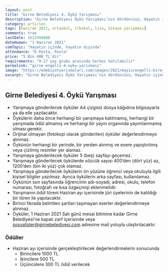 ```yaml
---
layout: post
title: "Girne Belediyesi 4. Öykü Yarışması"
description: "Girne Belediyesi Öykü Yarışması’nın dördüncüsü, Hayatın içinde, hayatın dışında engelli bireylerin yaşamı temasıyla düzenleniyor."
category: articles
tags: [haziran 2021, ortaokul, ilkokul, lise, hikaye yarışması]
comments: true
lastDate: 1622494800    
dateHuman: "1 Haziran 2021"
comTopic: "Hayatın içinde, hayatın dışında"
attendance: "E-Posta, Posta"
price: "5 Bin 400 TL'dir"
requirements: "9-17 yaş grubu arasında herkes katılabilir"
permalink: "girne-engelli-4-oyku-yarismasi"
image: "https://edebiyatyarismalari.com/images/2021/mayis/engelli-bireyin-yasami-oyku-yarismasi.jpg"
excerpt: "Girne Belediyesi Öykü Yarışması’nın dördüncüsü, Hayatın içinde, hayatın dışında engelli bireylerin yaşamı temasıyla düzenleniyor."
---
```


## Girne Belediyesi 4. Öykü Yarışması
- Yarışmaya gönderilecek öyküler A4 çizgisiz dosya kâğıdına bilgisayarla ya da elle yazılacaktır.
- Öykülerin daha önce herhangi bir yarışmaya katılmamış, herhangi bir yarışmada ödül almamış ve herhangi bir yayın organında yayımlanmamış olması gerekir.
- Orijinal olmayan (fotokopi olarak gönderilen) öyküler değerlendirmeye alınmaz.
- Öykünün herhangi bir yerinde, bir yerden alınmış ve esere yapıştırılmış veya çizilmiş resimler yer alamaz.
- Yarışmaya gönderilecek öyküler 5 (beş) sayfayı geçemez.
- Yarışmaya gönderilecek öykülerde sözcük sayısı 400’den (dört yüz) az, 1200’den (bin iki yüz) çok olamaz.
- Yarışmaya gönderilecek öykülerin ön yüzüne öğrenci veya okuluyla ilgili kişisel bilgiler yazılmaz. Ayrıca öykülerin arka sayfası, kullanılamaz.
- Öykünün son sayfasında öğrencinin adı-soyadı, adresi, okulu, telefon numarası, fotoğrafı ve kısa özgeçmişi eklenmelidir.
- Yarışmanın ödül töreni Haziran ayı içerisinde jüri üyelerinin de katıldığı bir tören ile yapılacaktır.
- Birinci fıkrada belirtilen şartları taşımayan eserler değerlendirmeye alınmaz.
- Öyküler, 1 Haziran 2021 Salı günü mesai bitimine kadar Girne Belediyesi’ne kapalı zarf içerisinde veya sosyalisler@girnebelediyesi.com adresine mail yoluyla ulaştırılacaktır.

### Ödüller
- Haziran ayı içerisinde gerçekleştirilecek değerlendirmelerin sonucunda  
    - Birincilere 1000 TL
    - İkincilere 500 TL
    - Üçüncülere 300 TL ödül verilecek